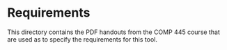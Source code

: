 # Requirements

This directory contains the PDF handouts from the COMP 445 course that are used
as to specify the requirements for this tool.

